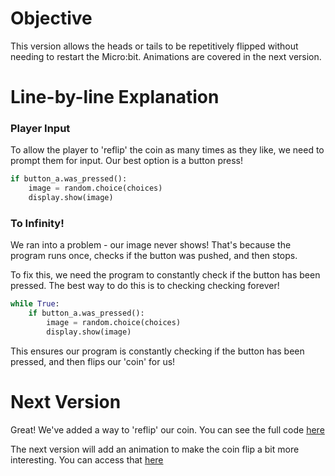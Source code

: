 # Objective
This version allows the heads or tails to be repetitively flipped without needing to restart the Micro:bit. Animations are covered in the next version.

# Line-by-line Explanation

### Player Input
To allow the player to 'reflip' the coin as many times as they like, we need to prompt them for input. Our best option is a button press!

```python
if button_a.was_pressed():
    image = random.choice(choices)
    display.show(image)
```

### To Infinity!
We ran into a problem - our image never shows! That's because the program runs once, checks if the button was pushed, and then stops.

To fix this, we need the program to constantly check if the button has been pressed. The best way to do this is to checking checking forever!

```python
while True:
    if button_a.was_pressed():
        image = random.choice(choices)
        display.show(image)
```

This ensures our program is constantly checking if the button has been pressed, and then flips our 'coin' for us!

# Next Version

Great! We've added a way to 'reflip' our coin. You can see the full code [here](./v2.py)

The next version will add an animation to make the coin flip a bit more interesting. You can access that [here](../v3/README.md)